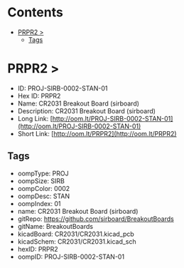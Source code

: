 



Contents
========

* [PRPR2 > ](#prpr2--)
	* [Tags](#tags)

# PRPR2 > 

- ID: PROJ-SIRB-0002-STAN-01
- Hex ID: PRPR2
- Name: CR2031 Breakout Board (sirboard)
- Description: CR2031 Breakout Board (sirboard)
- Long Link: [http://oom.lt/PROJ-SIRB-0002-STAN-01](http://oom.lt/PROJ-SIRB-0002-STAN-01)
- Short Link: [http://oom.lt/PRPR2](http://oom.lt/PRPR2)

## Tags

- oompType: PROJ
- oompSize: SIRB
- oompColor: 0002
- oompDesc: STAN
- oompIndex: 01
- name: CR2031 Breakout Board (sirboard)
- gitRepo: https://github.com/sirboard/BreakoutBoards
- gitName: BreakoutBoards
- kicadBoard: CR2031/CR2031.kicad_pcb
- kicadSchem: CR2031/CR2031.kicad_sch
- hexID: PRPR2
- oompID: PROJ-SIRB-0002-STAN-01

